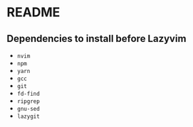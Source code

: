 # README


## Dependencies to install before Lazyvim

* `nvim`
* `npm`
* `yarn`
* `gcc`
* `git`
* `fd-find`
* `ripgrep`
* `gnu-sed`
* `lazygit`
